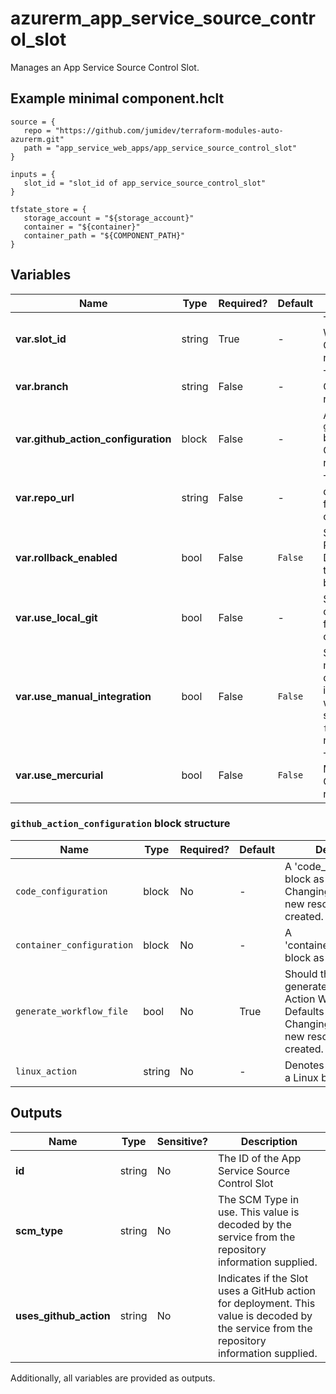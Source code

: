 # azurerm_app_service_source_control_slot

Manages an App Service Source Control Slot.

## Example minimal component.hclt

```hcl
source = {
   repo = "https://github.com/jumidev/terraform-modules-auto-azurerm.git" 
   path = "app_service_web_apps/app_service_source_control_slot" 
}

inputs = {
   slot_id = "slot_id of app_service_source_control_slot" 
}

tfstate_store = {
   storage_account = "${storage_account}" 
   container = "${container}" 
   container_path = "${COMPONENT_PATH}" 
}

```

## Variables

| Name | Type | Required? |  Default  |  Description |
| ---- | ---- | --------- |  ----------- | ----------- |
| **var.slot_id** | string | True | -  |  The ID of the Linux or Windows Web App Slot. Changing this forces a new resource to be created. | 
| **var.branch** | string | False | -  |  The URL for the repository. Changing this forces a new resource to be created. | 
| **var.github_action_configuration** | block | False | -  |  A `github_action_configuration` block as detailed below. Changing this forces a new resource to be created. | 
| **var.repo_url** | string | False | -  |  The branch name to use for deployments. Changing this forces a new resource to be created. | 
| **var.rollback_enabled** | bool | False | `False`  |  Should the Deployment Rollback be enabled? Defaults to `false` Changing this forces a new resource to be created. | 
| **var.use_local_git** | bool | False | -  |  Should the Slot use local Git configuration. Changing this forces a new resource to be created. | 
| **var.use_manual_integration** | bool | False | `False`  |  Should code be deployed manually. Set to `true` to disable continuous integration, such as webhooks into online repos such as GitHub. Defaults to `false`. Changing this forces a new resource to be created. | 
| **var.use_mercurial** | bool | False | `False`  |  The repository specified is Mercurial. Defaults to `false`. Changing this forces a new resource to be created. | 

### `github_action_configuration` block structure

| Name | Type | Required? | Default | Description |
| ---- | ---- | --------- | ------- | ----------- |
| `code_configuration` | block | No | - | A 'code_configuration' block as detailed below. Changing this forces a new resource to be created. |
| `container_configuration` | block | No | - | A 'container_configuration' block as detailed below. |
| `generate_workflow_file` | bool | No | True | Should the service generate the GitHub Action Workflow file. Defaults to 'true' Changing this forces a new resource to be created. |
| `linux_action` | string | No | - | Denotes this action uses a Linux base image. |



## Outputs

| Name | Type | Sensitive? | Description |
| ---- | ---- | --------- | --------- |
| **id** | string | No  | The ID of the App Service Source Control Slot | 
| **scm_type** | string | No  | The SCM Type in use. This value is decoded by the service from the repository information supplied. | 
| **uses_github_action** | string | No  | Indicates if the Slot uses a GitHub action for deployment. This value is decoded by the service from the repository information supplied. | 

Additionally, all variables are provided as outputs.
